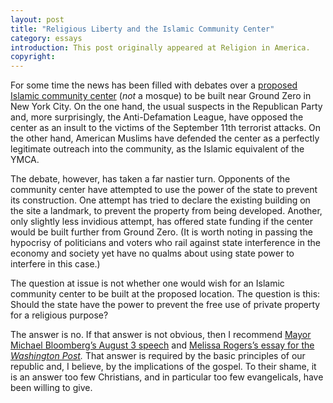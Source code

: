 ```yaml
---
layout: post
title: "Religious Liberty and the Islamic Community Center"
category: essays
introduction: This post originally appeared at Religion in America. 
copyright: 
---
```


For some time the news has been filled with debates over a [proposed Islamic community center](http://www.religiondispatches.org/archive/politics/3079/no_space_for_american_islam/) (*not* a mosque) to be built near Ground Zero in New York City. On the one hand, the usual suspects in the Republican Party and, more surprisingly, the Anti-Defamation League, have opposed the center as an insult to the victims of the September 11th terrorist attacks. On the other hand, American Muslims have defended the center as a perfectly legitimate outreach into the community, as the Islamic equivalent of the YMCA.

The debate, however, has taken a far nastier turn. Opponents of the community center have attempted to use the power of the state to prevent its construction. One attempt has tried to declare the existing building on the site a landmark, to prevent the property from being developed. Another, only slightly less invidious attempt, has offered state funding if the center would be built further from Ground Zero. (It is worth noting in passing the hypocrisy of politicians and voters who rail against state interference in the economy and society yet have no qualms about using state power to interfere in this case.)

The question at issue is not whether one would wish for an Islamic community center to be built at the proposed location. The question is this: Should the state have the power to prevent the free use of private property for a religious purpose?

The answer is no. If that answer is not obvious, then I recommend [Mayor Michael Bloomberg’s August 3 speech](http://www.america.gov/st/texttrans-english/2010/August/20100809155711su0.3215143.html) and [Melissa Rogers’s essay for the *Washington Post*](http://newsweek.washingtonpost.com/onfaith/eboo_patel/2010/08/gods_plan_americas_promise.html)*.* That answer is required by the basic principles of our republic and, I believe, by the implications of the gospel. To their shame, it is an answer too few Christians, and in particular too few evangelicals, have been willing to give.
